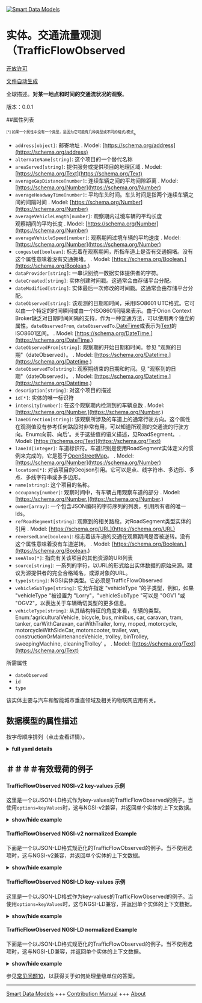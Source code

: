<!-- 10-Header -->  
[![Smart Data Models](https://smartdatamodels.org/wp-content/uploads/2022/01/SmartDataModels_logo.png "Logo")](https://smartdatamodels.org)  
实体。交通流量观测（TrafficFlowObserved  
=============================<!-- /10-Header -->  
<!-- 15-License -->  
[开放许可](https://github.com/smart-data-models//dataModel.Transportation/blob/master/TrafficFlowObserved/LICENSE.md)  
[文件自动生成](https://docs.google.com/presentation/d/e/2PACX-1vTs-Ng5dIAwkg91oTTUdt8ua7woBXhPnwavZ0FxgR8BsAI_Ek3C5q97Nd94HS8KhP-r_quD4H0fgyt3/pub?start=false&loop=false&delayms=3000#slide=id.gb715ace035_0_60)  
<!-- /15-License -->  
<!-- 20-Description -->  
全球描述。**对某一地点和时间的交通流状况的观察**。  
版本：0.0.1  
<!-- /20-Description -->  
<!-- 30-PropertiesList -->  

##属性列表  

<sup><sub>[*] 如果一个属性中没有一个类型，是因为它可能有几种类型或不同的格式/模式</sub></sup>。  
- `address[object]`: 邮寄地址  . Model: [https://schema.org/address](https://schema.org/address)- `alternateName[string]`: 这个项目的一个替代名称  - `areaServed[string]`: 提供服务或提供项目的地理区域  . Model: [https://schema.org/Text](https://schema.org/Text)- `averageGapDistance[number]`: 连续车辆之间的平均间隙距离  . Model: [https://schema.org/Number](https://schema.org/Number)- `averageHeadwayTime[number]`: 平均车头时间。车头时间是指两个连续车辆之间的间隔时间  . Model: [https://schema.org/Number](https://schema.org/Number)- `averageVehicleLength[number]`: 观察期内过境车辆的平均长度  
    观察期间的平均长度  . Model: [https://schema.org/Number](https://schema.org/Number)- `averageVehicleSpeed[number]`: 观察期间过境车辆的平均速度  . Model: [https://schema.org/Number](https://schema.org/Number)- `congested[boolean]`: 标志着在观察期间，所指车道上是否有交通拥堵。没有这个属性意味着没有交通拥堵。  . Model: [https://schema.org/Boolean.](https://schema.org/Boolean.)- `dataProvider[string]`: 一串识别统一数据实体提供者的字符。  - `dateCreated[string]`: 实体创建时间戳。这通常会由存储平台分配。  - `dateModified[string]`: 实体最后一次修改的时间戳。这通常会由存储平台分配。  - `dateObserved[string]`: 该观测的日期和时间，采用ISO8601 UTC格式。它可以由一个特定的时间瞬间或由一个ISO8601间隔来表示。由于Orion Context Broker缺乏对日期时间间隔的支持，作为一种变通方法，可以使用两个独立的属性。`dateObservedFrom`, `dateObservedTo`.[DateTime](https://schema.org/DateTime)或表示为[Text](https://schema.org/Text)的ISO8601区间。  . Model: [https://schema.org/DateTime.](https://schema.org/DateTime.)- `dateObservedFrom[string]`: 观察期的开始日期和时间。参见 "观察的日期"（dateObserved）。  . Model: [https://schema.org/Datetime.](https://schema.org/Datetime.)- `dateObservedTo[string]`: 观察期结束的日期和时间。见 "观察到的日期"（dateObserved）。  . Model: [https://schema.org/Datetime.](https://schema.org/Datetime.)- `description[string]`: 对这个项目的描述  - `id[*]`: 实体的唯一标识符  - `intensity[number]`: 在这个观察期内检测到的车辆总数  . Model: [https://schema.org/Number.](https://schema.org/Number.)- `laneDirection[string]`: 该观察所涉及的车道上的通常行驶方向。这个属性在观测值没有参考任何路段时非常有用，可以知道所观测的交通流的行驶方向。Enum:向前、向后'。关于这些值的语义描述，见RoadSegment。  . Model: [https://schema.org/Text](https://schema.org/Text)- `laneId[integer]`: 车道标识符。车道识别是使用RoadSegment实体定义的惯例来完成的，它是基于[OpenStreetMap](http://wiki.openstreetmap.org/wiki/Forward_%26_backward,_left_%26_right)。  . Model: [https://schema.org/Number](https://schema.org/Number)- `location[*]`: 对该项目的Geojson引用。它可以是点、线字符串、多边形、多点、多线字符串或多多边形。  - `name[string]`: 这个项目的名称。  - `occupancy[number]`: 观察时间中，有车辆占用观察车道的部分  . Model: [https://schema.org/Number.](https://schema.org/Number.)- `owner[array]`: 一个包含JSON编码的字符序列的列表，引用所有者的唯一Ids。  - `refRoadSegment[string]`: 观察到的相关路段。对RoadSegment类型实体的引用  . Model: [https://schema.org/URL](https://schema.org/URL)- `reversedLane[boolean]`: 标志着该车道的交通在观察期间是否被逆转。没有这个属性意味着没有车道逆转。  . Model: [https://schema.org/Boolean.](https://schema.org/Boolean.)- `seeAlso[*]`: 指向有关该项目的其他资源的URI列表  - `source[string]`: 一系列的字符，以URL的形式给出实体数据的原始来源。建议为源提供者的完全合格域名，或源对象的URL。  - `type[string]`: NGSI实体类型。它必须是TrafficFlowObserved  - `vehicleSubType[string]`: 它允许指定 "vehicleType "的子类型，例如，如果 "vehicleType "被设置为 "Lorry"，"vehicleSubType "可以是 "OGV1 "或 "OGV2"，以表达关于车辆确切类型的更多信息。  - `vehicleType[string]`: 从其结构特征的角度来看，车辆的类型。Enum:'agriculturalVehicle, bicycle, bus, minibus, car, caravan, tram, tanker, carWithCaravan, carWithTrailer, lorry, moped, motorcycle, motorcycleWithSideCar, motorscooter, trailer, van, constructionOrMaintenanceVehicle, trolley, binTrolley, sweepingMachine, cleaningTrolley' 。  . Model: [https://schema.org/Text](https://schema.org/Text)<!-- /30-PropertiesList -->  
<!-- 35-RequiredProperties -->  
所需属性  
- `dateObserved`  - `id`  - `type`  <!-- /35-RequiredProperties -->  
<!-- 40-RequiredProperties -->  
该实体主要与汽车和智能城市垂直领域及相关的物联网应用有关。  
<!-- /40-RequiredProperties -->  
<!-- 50-DataModelHeader -->  
## 数据模型的属性描述  
按字母顺序排列（点击查看详情）。  
<!-- /50-DataModelHeader -->  
<!-- 60-ModelYaml -->  
<details><summary><strong>full yaml details</strong></summary>    
```yaml  
TrafficFlowObserved:    
  description: 'An observation of traffic flow conditions at a certain place and time.'    
  properties:    
    address:    
      description: 'The mailing address'    
      properties:    
        addressCountry:    
          description: 'Property. The country. For example, Spain. Model:''https://schema.org/addressCountry'''    
          type: string    
        addressLocality:    
          description: 'Property. The locality in which the street address is, and which is in the region. Model:''https://schema.org/addressLocality'''    
          type: string    
        addressRegion:    
          description: 'Property. The region in which the locality is, and which is in the country. Model:''https://schema.org/addressRegion'''    
          type: string    
        postOfficeBoxNumber:    
          description: 'Property. The post office box number for PO box addresses. For example, 03578. Model:''https://schema.org/postOfficeBoxNumber'''    
          type: string    
        postalCode:    
          description: 'Property. The postal code. For example, 24004. Model:''https://schema.org/https://schema.org/postalCode'''    
          type: string    
        streetAddress:    
          description: 'Property. The street address. Model:''https://schema.org/streetAddress'''    
          type: string    
      type: object    
      x-ngsi:    
        model: https://schema.org/address    
        type: Property    
    alternateName:    
      description: 'An alternative name for this item'    
      type: string    
      x-ngsi:    
        type: Property    
    areaServed:    
      description: 'The geographic area where a service or offered item is provided'    
      type: string    
      x-ngsi:    
        model: https://schema.org/Text    
        type: Property    
    averageGapDistance:    
      description: 'Average gap distance between consecutive vehicles'    
      minimum: 0    
      type: number    
      x-ngsi:    
        model: https://schema.org/Number    
        type: Property    
        units: 'meter (m)'    
    averageHeadwayTime:    
      description: 'Average headway time. Headway time is the time ellapsed between two consecutive vehicles'    
      minimum: 0    
      type: number    
      x-ngsi:    
        model: https://schema.org/Number    
        type: Property    
        units: 'second (s)'    
    averageVehicleLength:    
      description: |-    
        Average length of the vehicles transiting during    
            the observation period    
      minimum: 0    
      type: number    
      x-ngsi:    
        model: https://schema.org/Number    
        type: Property    
        units: 'meter (m)'    
    averageVehicleSpeed:    
      description: 'Average speed of the vehicles transiting during the observation period'    
      minimum: 0    
      type: number    
      x-ngsi:    
        model: https://schema.org/Number    
        type: Property    
        units: 'Kilometer per hour (Km/h)'    
    congested:    
      description: ' Flags whether there was a traffic congestion during the observation period in the referred lane. The absence of this attribute means no traffic congestion'    
      type: boolean    
      x-ngsi:    
        model: https://schema.org/Boolean.    
        type: Property    
    dataProvider:    
      description: 'A sequence of characters identifying the provider of the harmonised data entity.'    
      type: string    
      x-ngsi:    
        type: Property    
    dateCreated:    
      description: 'Entity creation timestamp. This will usually be allocated by the storage platform.'    
      format: date-time    
      type: string    
      x-ngsi:    
        type: Property    
    dateModified:    
      description: 'Timestamp of the last modification of the entity. This will usually be allocated by the storage platform.'    
      format: date-time    
      type: string    
      x-ngsi:    
        type: Property    
    dateObserved:    
      description: 'The date and time of this observation in ISO8601 UTC format. It can be represented by an specific time instant or by an ISO8601 interval. As a workaround for the lack of support of Orion Context Broker for datetime intervals, it can be used two separate attributes: `dateObservedFrom`, `dateObservedTo`. [DateTime](https://schema.org/DateTime) or an ISO8601 interval represented as [Text](https://schema.org/Text)'    
      type: string    
      x-ngsi:    
        model: https://schema.org/DateTime.    
        type: Property    
    dateObservedFrom:    
      description: 'Observation period start date and time. See `dateObserved`'    
      format: date-time    
      type: string    
      x-ngsi:    
        model: https://schema.org/Datetime.    
        type: Property    
    dateObservedTo:    
      description: 'Observation period end date and time. See `dateObserved`'    
      format: date-time    
      type: string    
      x-ngsi:    
        model: https://schema.org/Datetime.    
        type: Property    
    description:    
      description: 'A description of this item'    
      type: string    
      x-ngsi:    
        type: Property    
    id:    
      anyOf: &trafficflowobserved_-_properties_-_owner_-_items_-_anyof    
        - description: 'Property. Identifier format of any NGSI entity'    
          maxLength: 256    
          minLength: 1    
          pattern: ^[\w\-\.\{\}\$\+\*\[\]`|~^@!,:\\]+$    
          type: string    
        - description: 'Property. Identifier format of any NGSI entity'    
          format: uri    
          type: string    
      description: 'Unique identifier of the entity'    
      x-ngsi:    
        type: Property    
    intensity:    
      description: 'Total number of vehicles detected during this observation period'    
      minimum: 0    
      type: number    
      x-ngsi:    
        model: https://schema.org/Number.    
        type: Property    
    laneDirection:    
      description: 'Usual direction of travel in the lane referred by this observation. This attribute is useful when the observation is not referencing any road segment, allowing to know the direction of travel of the traffic flow observed. Enum:forward, backward''. See RoadSegment for a description of the semantics of these values.'    
      enum:    
        - forward    
        - backward    
      type: string    
      x-ngsi:    
        model: https://schema.org/Text    
        type: Property    
    laneId:    
      description: 'Lane identifier. Lane identification is done using the conventions defined by RoadSegment entity which are based on [OpenStreetMap](http://wiki.openstreetmap.org/wiki/Forward_%26_backward,_left_%26_right).'    
      minimum: 1    
      type: integer    
      x-ngsi:    
        model: https://schema.org/Number    
        type: Property    
    location:    
      description: 'Geojson reference to the item. It can be Point, LineString, Polygon, MultiPoint, MultiLineString or MultiPolygon'    
      oneOf:    
        - description: 'Geoproperty. Geojson reference to the item. Point'    
          properties:    
            bbox:    
              items:    
                type: number    
              minItems: 4    
              type: array    
            coordinates:    
              items:    
                type: number    
              minItems: 2    
              type: array    
            type:    
              enum:    
                - Point    
              type: string    
          required:    
            - type    
            - coordinates    
          title: 'GeoJSON Point'    
          type: object    
        - description: 'Geoproperty. Geojson reference to the item. LineString'    
          properties:    
            bbox:    
              items:    
                type: number    
              minItems: 4    
              type: array    
            coordinates:    
              items:    
                items:    
                  type: number    
                minItems: 2    
                type: array    
              minItems: 2    
              type: array    
            type:    
              enum:    
                - LineString    
              type: string    
          required:    
            - type    
            - coordinates    
          title: 'GeoJSON LineString'    
          type: object    
        - description: 'Geoproperty. Geojson reference to the item. Polygon'    
          properties:    
            bbox:    
              items:    
                type: number    
              minItems: 4    
              type: array    
            coordinates:    
              items:    
                items:    
                  items:    
                    type: number    
                  minItems: 2    
                  type: array    
                minItems: 4    
                type: array    
              type: array    
            type:    
              enum:    
                - Polygon    
              type: string    
          required:    
            - type    
            - coordinates    
          title: 'GeoJSON Polygon'    
          type: object    
        - description: 'Geoproperty. Geojson reference to the item. MultiPoint'    
          properties:    
            bbox:    
              items:    
                type: number    
              minItems: 4    
              type: array    
            coordinates:    
              items:    
                items:    
                  type: number    
                minItems: 2    
                type: array    
              type: array    
            type:    
              enum:    
                - MultiPoint    
              type: string    
          required:    
            - type    
            - coordinates    
          title: 'GeoJSON MultiPoint'    
          type: object    
        - description: 'Geoproperty. Geojson reference to the item. MultiLineString'    
          properties:    
            bbox:    
              items:    
                type: number    
              minItems: 4    
              type: array    
            coordinates:    
              items:    
                items:    
                  items:    
                    type: number    
                  minItems: 2    
                  type: array    
                minItems: 2    
                type: array    
              type: array    
            type:    
              enum:    
                - MultiLineString    
              type: string    
          required:    
            - type    
            - coordinates    
          title: 'GeoJSON MultiLineString'    
          type: object    
        - description: 'Geoproperty. Geojson reference to the item. MultiLineString'    
          properties:    
            bbox:    
              items:    
                type: number    
              minItems: 4    
              type: array    
            coordinates:    
              items:    
                items:    
                  items:    
                    items:    
                      type: number    
                    minItems: 2    
                    type: array    
                  minItems: 4    
                  type: array    
                type: array    
              type: array    
            type:    
              enum:    
                - MultiPolygon    
              type: string    
          required:    
            - type    
            - coordinates    
          title: 'GeoJSON MultiPolygon'    
          type: object    
      x-ngsi:    
        type: Geoproperty    
    name:    
      description: 'The name of this item.'    
      type: string    
      x-ngsi:    
        type: Property    
    occupancy:    
      description: 'Fraction of the observation time where a vehicle has been occupying the observed lane'    
      maximum: 1    
      minimum: 0    
      type: number    
      x-ngsi:    
        model: https://schema.org/Number.    
        type: Property    
    owner:    
      description: 'A List containing a JSON encoded sequence of characters referencing the unique Ids of the owner(s)'    
      items:    
        anyOf: *trafficflowobserved_-_properties_-_owner_-_items_-_anyof    
        description: 'Property. Unique identifier of the entity'    
      type: array    
      x-ngsi:    
        type: Property    
    refRoadSegment:    
      description: 'Concerned road segment on which the observation has been made. Reference to an entity of type RoadSegment'    
      format: uri    
      type: string    
      x-ngsi:    
        model: https://schema.org/URL    
        type: Relationship    
    reversedLane:    
      description: 'Flags whether traffic in the lane was reversed during the observation period. The absence of this attribute means no lane reversion'    
      type: boolean    
      x-ngsi:    
        model: https://schema.org/Boolean.    
        type: Property    
    seeAlso:    
      description: 'list of uri pointing to additional resources about the item'    
      oneOf:    
        - items:    
            format: uri    
            type: string    
          minItems: 1    
          type: array    
        - format: uri    
          type: string    
      x-ngsi:    
        type: Property    
    source:    
      description: 'A sequence of characters giving the original source of the entity data as a URL. Recommended to be the fully qualified domain name of the source provider, or the URL to the source object.'    
      type: string    
      x-ngsi:    
        type: Property    
    type:    
      description: 'NGSI Entity type. It has to be TrafficFlowObserved'    
      enum:    
        - TrafficFlowObserved    
      type: string    
      x-ngsi:    
        type: Property    
    vehicleSubType:    
      description: 'It allows to specify a sub type of `vehicleType`, eg if the `vehicleType` is set to `Lorry` the `vehicleSubType` may be `OGV1` or `OGV2` to convey more information about the exact type of vehicle.'    
      type: string    
      x-ngsi:    
        type: Property    
    vehicleType:    
      description: 'Type of vehicle from the point of view of its structural characteristics. Enum:''agriculturalVehicle, bicycle, bus, minibus, car, caravan, tram, tanker, carWithCaravan, carWithTrailer, lorry, moped, motorcycle, motorcycleWithSideCar, motorscooter, trailer, van, constructionOrMaintenanceVehicle, trolley, binTrolley, sweepingMachine, cleaningTrolley'''    
      enum:    
        - agriculturalVehicle    
        - bicycle    
        - bus    
        - minibus    
        - car    
        - caravan    
        - tram    
        - tanker    
        - carWithCaravan    
        - carWithTrailer    
        - lorry    
        - moped    
        - motorcycle    
        - motorcycleWithSideCar    
        - motorscooter    
        - trailer    
        - van    
        - constructionOrMaintenanceVehicle    
        - trolley    
        - binTrolley    
        - sweepingMachine    
        - cleaningTrolley    
      type: string    
      x-ngsi:    
        model: https://schema.org/Text    
        type: Property    
  required:    
    - id    
    - type    
    - dateObserved    
  type: object    
  x-derived-from: ""    
  x-disclaimer: 'Redistribution and use in source and binary forms, with or without modification, are permitted  provided that the license conditions are met. Copyleft (c) 2021 Contributors to Smart Data Models Program'    
  x-license-url: https://github.com/smart-data-models/dataModel.Transportation/blob/master/TrafficFlowObserved/LICENSE.md    
  x-model-schema: https://smart-data-models.github.io/dataModel.Transportation/TrafficFlowObserved/schema.json    
  x-model-tags: ""    
  x-version: 0.0.1    
```  
</details>    
<!-- /60-ModelYaml -->  
<!-- 70-MiddleNotes -->  
<!-- /70-MiddleNotes -->  
<!-- 80-Examples -->  
## ＃＃＃＃有效载荷的例子  
#### TrafficFlowObserved NGSI-v2 key-values 示例  
这里是一个以JSON-LD格式作为key-values的TrafficFlowObserved的例子。当使用`options=keyValues`时，这与NGSI-v2兼容，并返回单个实体的上下文数据。  
<details><summary><strong>show/hide example</strong></summary>    
```json  
{  
  "id": "TrafficFlowObserved-Valladolid-osm-60821110",  
  "type": "TrafficFlowObserved",  
  "laneId": 1,  
  "address": {  
    "streetAddress": "Avenida de Salamanca",  
    "addressLocality": "Valladolid",  
    "addressCountry": "ES"  
  },  
  "location": {  
    "type": "LineString",  
    "coordinates": [  
      [-4.73735395519672, 41.6538181849672],  
      [-4.73414858659993, 41.6600594193478],  
      [-4.73447575302641, 41.659585195093]  
    ]  
  },  
  "dateObserved": "2016-12-07T11:10:00/2016-12-07T11:15:00",  
  "dateObservedFrom": "2016-12-07T11:10:00Z",  
  "dateObservedTo": "2016-12-07T11:15:00Z",  
  "averageHeadwayTime": 0.5,  
  "intensity": 197,  
  "occupancy": 0.76,  
  "averageVehicleSpeed": 52.6,  
  "averageVehicleLength": 9.87,  
  "reversedLane": false,  
  "laneDirection": "forward"  
}  
```  
</details>  
#### TrafficFlowObserved NGSI-v2 normalized Example  
下面是一个以JSON-LD格式规范化的TrafficFlowObserved的例子。当不使用选项时，这与NGSI-v2兼容，并返回单个实体的上下文数据。  
<details><summary><strong>show/hide example</strong></summary>    
```json  
{  
  "id": "TrafficFlowObserved-Valladolid-osm-60821110",  
  "type": "TrafficFlowObserved",  
  "dateObserved": {  
    "value": "2016-12-07T11:10:00/2016-12-07T11:15:00"  
  },  
  "laneDirection": {  
    "value": "forward"  
  },  
  "dateObservedFrom": {  
    "type": "DateTime",  
    "value": "2016-12-07T11:10:00Z"  
  },  
  "averageVehicleLength": {  
    "value": 9.87  
  },  
  "averageHeadwayTime": {  
    "value": 0.5  
  },  
  "occupancy": {  
    "value": 0.76  
  },  
  "reversedLane": {  
    "value": false  
  },  
  "dateObservedTo": {  
    "type": "DateTime",  
    "value": "2016-12-07T11:15:00Z"  
  },  
  "intensity": {  
    "value": 197  
  },  
  "laneId": {  
    "value": 1  
  },  
  "location": {  
    "type": "geo:json",  
    "value": {  
      "type": "LineString",  
      "coordinates": [  
        [-4.73735395519672, 41.6538181849672],  
        [-4.73414858659993, 41.6600594193478],  
        [-4.73447575302641, 41.659585195093]  
      ]  
    }  
  },  
  "address": {  
    "type": "PostalAddress",  
    "value": {  
      "addressLocality": "Valladolid",  
      "addressCountry": "ES",  
      "streetAddress": "Avenida de Salamanca"  
    }  
  },  
  "averageVehicleSpeed": {  
    "value": 52.6  
  }  
}  
```  
</details>  
#### TrafficFlowObserved NGSI-LD key-values 示例  
这里是一个以JSON-LD格式作为key-values的TrafficFlowObserved的例子。当使用`options=keyValues`时，这与NGSI-LD兼容，并返回单个实体的上下文数据。  
<details><summary><strong>show/hide example</strong></summary>    
```json  
{  
    "id": "urn:ngsi-ld:TrafficFlowObserved:TrafficFlowObserved-Valladolid-osm-60821110",  
    "type": "TrafficFlowObserved",  
    "address": {  
        "type": "Property",  
        "value": {  
            "addressLocality": "Valladolid",  
            "addressCountry": "ES",  
            "streetAddress": "Avenida de Salamanca",  
            "type": "PostalAddress"  
        }  
    },  
    "averageHeadwayTime": {  
        "type": "Property",  
        "value": 0.5  
    },  
    "averageVehicleLength": {  
        "type": "Property",  
        "value": 9.87  
    },  
    "averageVehicleSpeed": {  
        "type": "Property",  
        "value": 52.6  
    },  
    "dateObserved": {  
        "type": "Property",  
        "value": "2016-12-07T11:10:00/2016-12-07T11:15:00"  
    },  
    "dateObservedFrom": {  
        "type": "Property",  
        "value": {  
            "@type": "DateTime",  
            "@value": "2016-12-07T11:10:00Z"  
        }  
    },  
    "dateObservedTo": {  
        "type": "Property",  
        "value": {  
            "@type": "DateTime",  
            "@value": "2016-12-07T11:15:00Z"  
        }  
    },  
    "intensity": {  
        "type": "Property",  
        "value": 197  
    },  
    "laneDirection": {  
        "type": "Property",  
        "value": "forward"  
    },  
    "laneId": {  
        "type": "Property",  
        "value": 1  
    },  
    "location": {  
        "type": "GeoProperty",  
        "value": {  
            "type": "LineString",  
            "coordinates": [  
                [  
                    -4.73735395519672,  
                    41.6538181849672  
                ],  
                [  
                    -4.73414858659993,  
                    41.6600594193478  
                ],  
                [  
                    -4.73447575302641,  
                    41.659585195093  
                ]  
            ]  
        }  
    },  
    "occupancy": {  
        "type": "Property",  
        "value": 0.76  
    },  
    "reversedLane": {  
        "type": "Property",  
        "value": false  
    },  
    "@context": [  
        "https://uri.etsi.org/ngsi-ld/v1/ngsi-ld-core-context.jsonld",  
        "https://raw.githubusercontent.com/smart-data-models/dataModel.Transportation/master/context.jsonld"  
    ]  
}  
```  
</details>  
#### TrafficFlowObserved NGSI-LD normalized Example  
下面是一个以JSON-LD格式规范化的TrafficFlowObserved的例子。当不使用选项时，这与NGSI-LD兼容，并返回单个实体的上下文数据。  
<details><summary><strong>show/hide example</strong></summary>    
```json  
{  
    "id": "urn:ngsi-ld:TrafficFlowObserved:TrafficFlowObserved-Valladolid-osm-60821110",  
    "type": "TrafficFlowObserved",  
    "address": {  
        "addressCountry": "ES",  
        "addressLocality": "Valladolid",  
        "streetAddress": "Avenida de Salamanca",  
        "type": "PostalAddress"  
    },  
    "averageHeadwayTime": 0.5,  
    "averageVehicleLength": 9.87,  
    "averageVehicleSpeed": 52.6,  
    "dateObserved": "2016-12-07T11:10:00/2016-12-07T11:15:00",  
    "dateObservedFrom": {  
        "@type": "DateTime",  
        "@value": "2016-12-07T11:10:00Z"  
    },  
    "dateObservedTo": {  
        "@type": "DateTime",  
        "@value": "2016-12-07T11:15:00Z"  
    },  
    "intensity": 197,  
    "laneDirection": "forward",  
    "laneId": 1,  
    "location": {  
        "coordinates": [  
            [  
                -4.73735395519672,  
                41.6538181849672  
            ],  
            [  
                -4.73414858659993,  
                41.6600594193478  
            ],  
            [  
                -4.73447575302641,  
                41.659585195093  
            ]  
        ],  
        "type": "LineString"  
    },  
    "occupancy": 0.76,  
    "reversedLane": false,  
    "@context": [  
        "https://uri.etsi.org/ngsi-ld/v1/ngsi-ld-core-context.jsonld",  
        "https://raw.githubusercontent.com/smart-data-models/dataModel.Transportation/master/context.jsonld"  
    ]  
}  
```  
</details><!-- /80-Examples -->  
<!-- 90-FooterNotes -->  
<!-- /90-FooterNotes -->  
<!-- 95-Units -->  
参见[常见问题10](https://smartdatamodels.org/index.php/faqs/)，以获得关于如何处理量级单位的答案。  
<!-- /95-Units -->  
<!-- 97-LastFooter -->  
---  
[Smart Data Models](https://smartdatamodels.org) +++ [Contribution Manual](https://bit.ly/contribution_manual) +++ [About](https://bit.ly/Introduction_SDM)<!-- /97-LastFooter -->  

